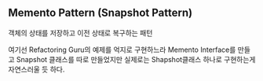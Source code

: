 ## Memento Pattern (Snapshot Pattern)

객체의 상태를 저장하고 이전 상태로 복구하는 패턴

여기선 Refactoring Guru의 예제를 억지로 구현하느라 Memento Interface를 만들고 Snapshot 클래스를 따로 만들었지만 실제로는 Shapshot클래스 하나로 구현하는게 자연스러울 듯 하다.
